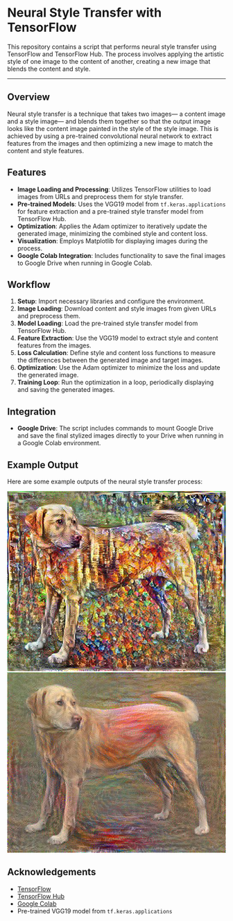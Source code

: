 # Neural Style Transfer with TensorFlow

This repository contains a script that performs neural style transfer using TensorFlow and TensorFlow Hub. The process involves applying the artistic style of one image to the content of another, creating a new image that blends the content and style.

---

## Overview

Neural style transfer is a technique that takes two images— a content image and a style image— and blends them together so that the output image looks like the content image painted in the style of the style image. This is achieved by using a pre-trained convolutional neural network to extract features from the images and then optimizing a new image to match the content and style features.

## Features

- **Image Loading and Processing**: Utilizes TensorFlow utilities to load images from URLs and preprocess them for style transfer.
- **Pre-trained Models**: Uses the VGG19 model from `tf.keras.applications` for feature extraction and a pre-trained style transfer model from TensorFlow Hub.
- **Optimization**: Applies the Adam optimizer to iteratively update the generated image, minimizing the combined style and content loss.
- **Visualization**: Employs Matplotlib for displaying images during the process.
- **Google Colab Integration**: Includes functionality to save the final images to Google Drive when running in Google Colab.

## Workflow

1. **Setup**: Import necessary libraries and configure the environment.
2. **Image Loading**: Download content and style images from given URLs and preprocess them.
3. **Model Loading**: Load the pre-trained style transfer model from TensorFlow Hub.
4. **Feature Extraction**: Use the VGG19 model to extract style and content features from the images.
5. **Loss Calculation**: Define style and content loss functions to measure the differences between the generated image and target images.
6. **Optimization**: Use the Adam optimizer to minimize the loss and update the generated image.
7. **Training Loop**: Run the optimization in a loop, periodically displaying and saving the generated images.

## Integration

- **Google Drive**: The script includes commands to mount Google Drive and save the final stylized images directly to your Drive when running in a Google Colab environment.

## Example Output

Here are some example outputs of the neural style transfer process:

![Example Output](https://github.com/JoonaNeittamo/previouswork/blob/main/style_transfer/finalized_5_1000.jpeg)
![Example Output](https://github.com/JoonaNeittamo/previouswork/blob/main/style_transfer/finalized_2_600.jpeg)


## Acknowledgements

- [TensorFlow](https://www.tensorflow.org/)
- [TensorFlow Hub](https://tfhub.dev/)
- [Google Colab](https://colab.research.google.com/)
- Pre-trained VGG19 model from `tf.keras.applications`
